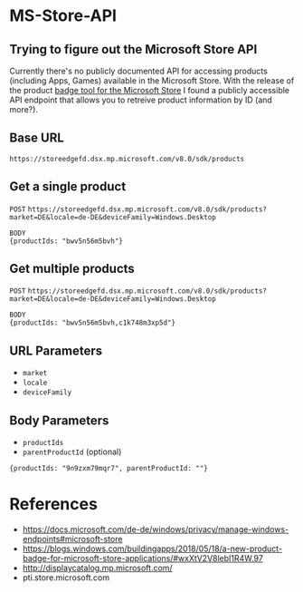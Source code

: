 # MS-Store-API
## Trying to figure out the Microsoft Store API

Currently there's no publicly documented API for accessing products (including Apps, Games) available in the Microsoft Store.
With the release of the product [badge tool for the Microsoft Store](https://blogs.windows.com/buildingapps/2018/05/18/a-new-product-badge-for-microsoft-store-applications/) I found a publicly accessible API endpoint that allows you to retreive product information by ID (and more?).

## Base URL
`https://storeedgefd.dsx.mp.microsoft.com/v8.0/sdk/products`

## Get a single product
`POST`
`https://storeedgefd.dsx.mp.microsoft.com/v8.0/sdk/products?market=DE&locale=de-DE&deviceFamily=Windows.Desktop`

```
BODY
{productIds: "bwv5n56m5bvh"}
```

## Get multiple products

`POST`
`https://storeedgefd.dsx.mp.microsoft.com/v8.0/sdk/products?market=DE&locale=de-DE&deviceFamily=Windows.Desktop`

```
BODY
{productIds: "bwv5n56m5bvh,c1k748m3xp5d"}
``` 

## URL Parameters

- `market`
- `locale`
- `deviceFamily`

## Body Parameters
- `productIds`
- `parentProductId` (optional)

```
{productIds: "9n9zxm79mqr7", parentProductId: ""}
```



# References
- https://docs.microsoft.com/de-de/windows/privacy/manage-windows-endpoints#microsoft-store
- https://blogs.windows.com/buildingapps/2018/05/18/a-new-product-badge-for-microsoft-store-applications/#wxXtV2V8lebI1R4W.97
- http://displaycatalog.mp.microsoft.com/
- pti.store.microsoft.com